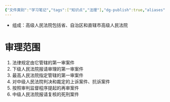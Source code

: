```yaml
---
{"文件类别":"学习笔记","tags":["知识点","法理"],"dg-publish":true,"aliases":["高级法院"],"permalink":"/学习笔记studyup/法理学/高级人民法院/","dgPassFrontmatter":true,"created":"2024-09-23T16:19:19.501+08:00","updated":"2024-11-10T21:14:09.037+08:00"}
---
```


- 组成：高级人民法院包括省、自治区和直辖市高级人民法院
# 审理范围
1. 法律规定由它管辖的第一审案件
2. 下级人民法院报请审理的第一审案件
3. 最高人民法院指定管辖的第一审案件
4. 对中级人民法院判决和裁定的上诉案件、抗诉案件
5. 按照审判监督程序提起的再审案件
6. 中级人民法院报请复核的死刑案件